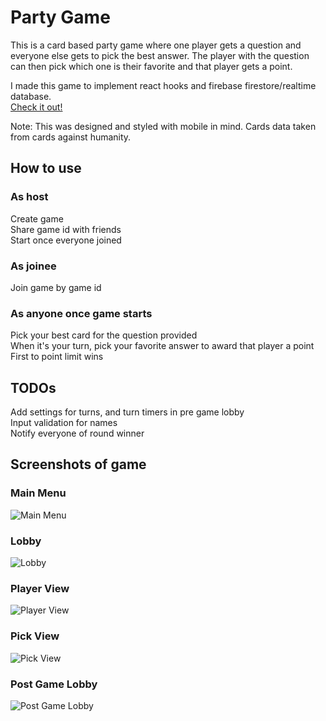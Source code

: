 # Party Game

This is a card based party game where one player gets a question and everyone else gets to pick the best answer.
The player with the question can then pick which one is their favorite and that player gets a point.

I made this game to implement react hooks and firebase firestore/realtime database.  
[Check it out!](https://ioan-pop.github.io/Party-Game/)  

Note: This was designed and styled with mobile in mind. Cards data taken from cards against humanity.

## How to use

### As host
Create game  
Share game id with friends  
Start once everyone joined

### As joinee
Join game by game id

### As anyone once game starts
Pick your best card for the question provided  
When it's your turn, pick your favorite answer to award that player a point  
First to point limit wins

## TODOs
Add settings for turns, and turn timers in pre game lobby  
Input validation for names  
Notify everyone of round winner

## Screenshots of game

### Main Menu
![Main Menu](Screenshots/mainmenu.png)

### Lobby
![Lobby](Screenshots/lobby.png)

### Player View
![Player View](Screenshots/playerview.png)

### Pick View
![Pick View](Screenshots/pickview.png)

### Post Game Lobby
![Post Game Lobby](Screenshots/postgame.png)